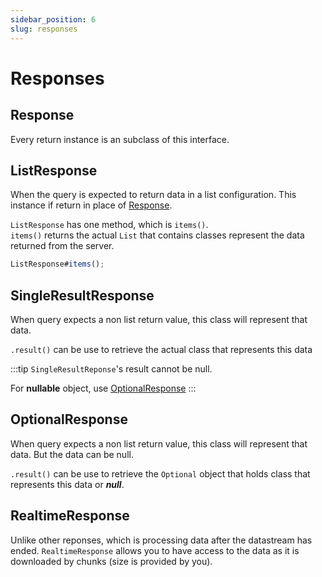 ```yaml
---
sidebar_position: 6
slug: responses
---
```


# Responses

## Response

Every return instance is an subclass of this interface.

## ListResponse

When the query is expected to return data in a list configuration.
This instance if return in place of [Response](#response).

`ListResponse` has one method, which is `items()`.\
`items()` returns the actual `List` that contains classes represent
the data returned from the server.

```javascript
ListResponse#items();
```

## SingleResultResponse

When query expects a non list return value, this class will represent that data.

`.result()` can be use to retrieve the actual class that represents this data

:::tip
`SingleResultReponse`'s result cannot be null.

For **nullable** object, use [OptionalResponse](#optionalresponse)
:::

## OptionalResponse

When query expects a non list return value, this class will represent that data.
But the data can be null.

`.result()` can be use to retrieve the `Optional` object that 
holds class that represents this data or **_null_**.

## RealtimeResponse

Unlike other reponses, which is processing data after the datastream has ended.
`RealtimeResponse` allows you to have access to the data as it is downloaded
by chunks (size is provided by you). 